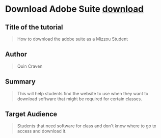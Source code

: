 # Download Adobe Suite [download](Download.md)


## Title of the tutorial
> How to download the adobe suite as a Mizzou Student

## Author
> Quin Craven

## Summary
> This will help students find the website to use when they want to download software that might be required for certain classes.

## Target Audience
> Students that need software for class and don't know where to go to access and download it. 

